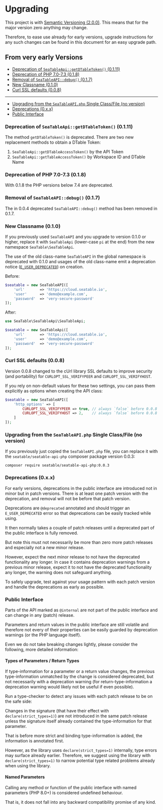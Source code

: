 # Upgrading

This project is with [Semantic Versioning (2.0.0)](https://semver.org/). This means that for the major version zero anything may change.

Therefore, to ease use already for early versions, upgrade instructions for any such changes can be found in this document for an easy upgrade path.

## From very early Versions

* [Deprecation of `SeaTableApi::getDTableToken()` (0.1.11)](#deprecation-of-seatableapigetdtabletoken-0111)
* [Deprecation of PHP 7.0-7.3 (0.1.8)](#deprecation-of-php-70-73-018)
* [Removal of `SeaTableAPI::debug()` (0.1.7)](#removal-of-seatableapidebug-017)
* [New Classname (0.1.0)](#new-classname-010)
* [Curl SSL defaults (0.0.8)](#curl-ssl-defaults-008)

---

* [Upgrading from the `SeaTableAPI.php` Single Class/File (no version)](#upgrading-from-the-seatableapiphp-single-classfile-no-version)
* [Deprecations (0.x.x)](#deprecations-0xx)
* [Public Interface](#public-interface)

### Deprecation of `SeaTableApi::getDTableToken()` (0.1.11)

The method `getDTableToken()` is deprecated. There are two new replacement methods to obtain a DTable Token:

1. `SeaTableApi::getDTableAccessToken()` by the API Token
2. `SeaTableApi::getTableAccessToken()` by Workspace ID and DTable Name

### Deprecation of PHP 7.0-7.3 (0.1.8)

With 0.1.8 the PHP versions below 7.4 are deprecated.

### Removal of `SeaTableAPI::debug()` (0.1.7)

The in 0.0.4 deprecated `SeaTableAPI::debug()` method has been removed in 0.1.7.

### New Classname (0.1.0)

If you previously used `SeaTableAPI` and you upgrade to version 0.1.0 or higher, replace it with `SeaTableApi` (lower-case `pi` at the end) from the new namespace `SeaTable\SeaTableApi`.

The use of the old class-name `SeaTableAPI` in the global namespace is deprecated with 0.1.0 and usages of the old class-name emit a deprecation notice ([`E_USER_DEPRECATED`][E_USER_DEPRECATED]) on creation.

[E_USER_DEPRECATED]: https://www.php.net/manual/en/errorfunc.constants.php#errorfunc.constants.errorlevels.e-user-deprecated

Before:

```php
$seatable = new SeaTableAPI([
    'url'       => 'https://cloud.seatable.io',
    'user'      => 'demo@example.com',
    'password'  => 'very-secure-password'
]);
```

After:

```php
use SeaTable\SeaTableApi\SeaTableApi;

$seatable = new SeaTableApi([
    'url'       => 'https://cloud.seatable.io',
    'user'      => 'demo@example.com',
    'password'  => 'very-secure-password'
]);
```

### Curl SSL defaults (0.0.8)

Version 0.0.8 changed to the cUrl library SSL defaults to improve security (and portability) for `CURLOPT_SSL_VERIFYPEER` and `CURLOPT_SSL_VERIFYHOST`.

If you rely on non-default values for these two settings, you can pass them explicitly as options when creating the API class:

```php
$seatable = new SeaTableAPI([
    'http_options' => [
        CURLOPT_SSL_VERIFYPEER => true, // always `false` before 0.0.8
        CURLOPT_SSL_VERIFYHOST => 2,    // always `false` before 0.0.8
    ]
]);
```

### Upgrading from the `SeaTableAPI.php` Single Class/File (no version)

If you previously just copied the `SeaTableAPI.php` file, you can replace it with the `seatable/seatable-api-php` composer package version 0.0.3:

```
composer require seatable/seatable-api-php:0.0.3
```

### Deprecations (0.x.x)

For early versions, deprecations in the public interface are introduced not in minor but in patch versions. There is at least one patch version with the deprecation, and removal will not be before that patch version.

Deprecations are `@deprecated` annotated and should trigger an `E_USER_DEPRECATED` error so that deprecations can be easily tracked while using.

It then normally takes a couple of patch releases until a deprecated part of the public interface is fully removed.

But note this must not necessarily be more than zero more patch releases and especially not a new minor release.

However, expect the next minor release to not have the deprecated functionality any longer. In case it contains deprecation warnings from a previous minor release, expect it to not have the deprecated functionality any longer, the warning does not safeguard anything.

To safely upgrade, test against your usage pattern with each patch version and handle the deprecations as early as possible.

### Public Interface

Parts of the API marked as `@internal` are not part of the public interface and can change in any (patch) release.

Parameters and return values in the public interface are still volatile and therefore not every of their properties can be easily guarded by deprecation warnings (or the PHP language itself).

Even we do not take breaking changes lightly, please consider the following, more detailed information:

#### Types of Parameters / Return Types

If type-information for a parameter or a return value changes, the previous type-information unmatched by the change is considered deprecated, but not necessarily with a deprecation warning (for return-type-information a deprecation warning would likely not be useful if even possible).

Run a type-checker to detect any issues with each patch release to be on the safe side:

Changes in the signature (that have their effect with `declare(strict_types=1)`) are not introduced in the same patch release unless the signature itself already contained the type-information for that parameter.

That is before more strict and binding type-information is added, the information is annotated first.

However, as the library uses `declare(strict_types=1)` internally, type errors may surface already earlier. Therefore, we suggest using the library with `declare(strict_types=1)` to narrow potential type related problems already when using the library.

#### Named Parameters

Calling any method or function of the public interface with named parameters (PHP 8.0+) is considered undefined behaviour.

That is, it does not fall into any backward compatibility promise of any kind.
